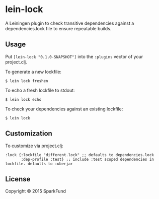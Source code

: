 # lein-lock

A Leiningen plugin to check transitive dependencies against a dependencies.lock
file to ensure repeatable builds.

## Usage

Put `[lein-lock "0.1.0-SNAPSHOT"]` into the `:plugins` vector of your project.clj.

To generate a new lockfile:

    $ lein lock freshen

To echo a fresh lockfile to stdout:

    $ lein lock echo

To check your dependencies against an existing lockfile:

    $ lein lock

## Customization

To customize via project.clj:

    :lock {:lockfile "different.lock" ;; defaults to dependencies.lock
           :dep-profile :test} ;; include :test scoped dependencies in lockfile. defaults to :uberjar

## License

Copyright © 2015 SparkFund
